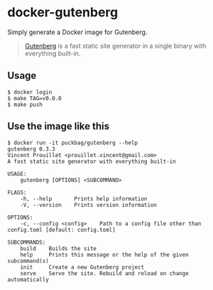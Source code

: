 # docker-gutenberg

Simply generate a Docker image for Gutenberg.

> [Gutenberg](https://www.getgutenberg.io) is a fast static site generator in a single binary with everything built-in.

## Usage

```console
$ docker login
$ make TAG=v0.0.0
$ make push
```

## Use the image like this

```console
$ docker run -it puckbag/gutenberg --help
gutenberg 0.3.3
Vincent Prouillet <prouillet.vincent@gmail.com>
A fast static site generator with everything built-in

USAGE:
    gutenberg [OPTIONS] <SUBCOMMAND>

FLAGS:
    -h, --help       Prints help information
    -V, --version    Prints version information

OPTIONS:
    -c, --config <config>    Path to a config file other than config.toml [default: config.toml]

SUBCOMMANDS:
    build    Builds the site
    help     Prints this message or the help of the given subcommand(s)
    init     Create a new Gutenberg project
    serve    Serve the site. Rebuild and reload on change automatically
```
